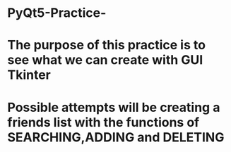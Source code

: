 # PyQt5-Practice-
# The purpose of this practice is to see what we can create with GUI Tkinter
# Possible attempts will be creating a friends list with the functions of SEARCHING,ADDING and DELETING 
